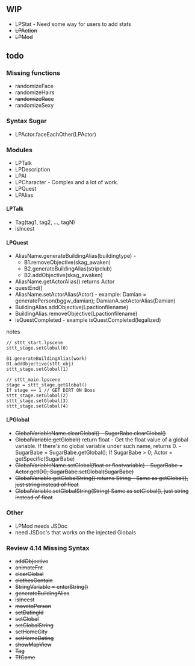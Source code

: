 #
## WIP
* LPStat - Need some way for users to add stats
* ~~LPAction~~
* ~~LPMod~~

## todo
### Missing functions
* randomizeFace
* randomizeHairs
* ~~randomizeRace~~
* randomizeSexy

### Syntax Sugar
* LPActor.faceEachOther(LPActor)

### Modules
* LPTalk
* LPDescription
* LPAI
* LPCharacter - Complex and a lot of work.
* LPQuest
* LPAlias

#### LPTalk
* Tag(tag1, tag2, ..., tagN)
* isIncest

#### LPQuest
* AliasName.generateBuildingAlias(buildingtype) - 
  * B1.removeObjective(skag_awaken)
  * B2.generateBuildingAlias(stripclub)
  * B2.addObjective(skag_awaken)
* AliasName.getActorAlias() returns Actor
* questEnd()
* AliasName.setActorAlias(Actor) - example: Damian = generatePerson(bggw_damian); DamianA.setActorAlias(Damian)
* BuildingAlias.addObjective(Lpactionfilename)
* BuildingAlias.removeObjective(Lpactionfilename)
* isQuestCompleted - example isQuestCompleted(legalized)

notes
```text
// sttt_start.lpscene
sttt_stage.setGlobal(0)

B1.generateBuildingAlias(work)
B1.addObjective(sttt_obj)
sttt_stage.setGlobal(1)

// sttt_main.lpscene
stage = sttt_stage.getGlobal()
If stage == 1 // GET DIRT ON Boss
sttt_stage.setGlobal(2)
sttt_stage.setGlobal(3)
sttt_stage.setGlobal(4)

```

#### LPGlobal
* ~~GlobalVariableName.clearGlobal() - SugarBabe.clearGlobal()~~
* ~~GlobalVariable.getGlobal()~~ return float - Get the float value of a global variable. If there's no global variable under such name, returns 0. - SugarBabe = SugarBabe.getGlobal(); If SugarBabe > 0; Actor = getSpecific(SugarBabe)
* ~~GlobalVariableName.setGlobal(float or floatvariable) - SugarBabe = Actor.getID();  SugarBabe.setGlobal(SugarBabe)~~
* ~~GlobalVariable.getGlobalString() returns String - Same as getGlobal(), just string instead of float~~
* ~~GlobalVariable.setGlobalString(String) Same as setGlobal(), just string instead of float~~

### Other
* LPMod needs JSDoc
* need JSDoc's that works on the injected Globals

### Review 4.14 Missing Syntax
* ~~addObjective~~
* ~~animateFnt~~
* ~~clearGlobal~~
* ~~clothesContain~~
* ~~StringVariable = enterString()~~
* ~~generateBuildingAlias~~
* ~~isIncest~~
* ~~movetoPerson~~
* ~~setDatingId~~
* ~~setGlobal~~
* ~~setGlobalString~~
* ~~setHomeCity~~
* ~~setHomeDating~~
* ~~showMapView~~
* ~~Tag~~
* ~~TfGame~~